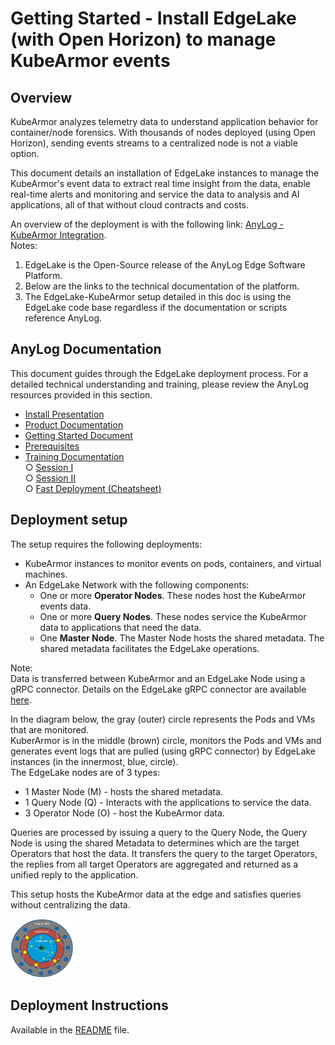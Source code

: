 # Getting Started - Install EdgeLake (with Open Horizon) to manage KubeArmor events

## Overview
KubeArmor analyzes telemetry data to understand application behavior for container/node forensics. 
With thousands of nodes deployed (using Open Horizon), sending events streams to a centralized node is not a viable option.   

This document details an installation of EdgeLake instances to manage the KubeArmor's event data to extract real time 
insight from the data, enable real-time alerts and monitoring and service the data to analysis and AI applications, 
all of that without cloud contracts and costs.

An overview of the deployment is with the following link: [AnyLog - KubeArmor Integration](https://wiki.lfedge.org/display/OH/AnyLog+-+KubeArmor+Integration).  
Notes:
1) EdgeLake is the Open-Source release of the AnyLog Edge Software Platform.  
2) Below are the links to the technical documentation of the platform.
3) The EdgeLake-KubeArmor setup detailed in this doc is using the EdgeLake code base regardless 
   if the documentation or scripts reference AnyLog.

## AnyLog Documentation
This document guides through the EdgeLake deployment process. For a detailed technical understanding and training, 
please review the AnyLog resources provided in this section.

* [Install Presentation](https://www.youtube.com/watch?v=mQS_VwQMYJc)
* [Product Documentation](https://github.com/AnyLog-co/documentation/blob/master/README.md)
* [Getting Started Document](https://github.com/AnyLog-co/documentation/blob/master/getting%20started.md)
* [Prerequisites](https://github.com/AnyLog-co/documentation/blob/master/training/prerequisite.md)
* [Training Documentation](https://github.com/AnyLog-co/documentation/blob/master/training/Overview.md)  
    ○ [Session I](https://github.com/AnyLog-co/documentation/blob/master/training/Session%20I%20(Demo).md)  
    ○ [Session II](https://github.com/AnyLog-co/documentation/blob/master/training/Session%20II%20(Deployment).md)  
    ○ [Fast Deployment (Cheatsheet)](https://github.com/AnyLog-co/documentation/blob/master/training/Fast%20Deployment.md)

## Deployment setup

The setup requires the following deployments:
* KubeArmor instances to monitor events on pods, containers, and virtual machines.
* An EdgeLake Network with the following components:
    * One or more **Operator Nodes**. These nodes host the KubeArmor events data.
    * One or more **Query Nodes**. These nodes service the KubeArmor data to applications that need the data.
    * One **Master Node**. The Master Node hosts the shared metadata. The shared metadata facilitates the EdgeLake operations. 

Note:  
Data is transferred between KubeArmor and an EdgeLake Node using a gRPC connector. Details on the EdgeLake 
gRPC connector are available [here](https://medium.com/anylog-network/the-anylog-grpc-service-f02ec3bd8a6a).

In the diagram below, the gray (outer) circle represents the Pods and VMs that are monitored.    
KuberArmor is in the middle (brown) circle, monitors the Pods and VMs and generates event logs that are pulled 
(using gRPC connector) by EdgeLake instances (in the innermost, blue, circle).  
The EdgeLake nodes are of 3 types:
* 1 Master Node (M) - hosts the shared metadata.
* 1 Query Node (Q) - Interacts with the applications to service the data.
* 3 Operator Node (O) - host the KubeArmor data.  

Queries are processed by issuing a query to the Query Node, the Query Node is using the shared Metadata to determines which are
  the target Operators that host the data. It transfers the query to the target Operators, the replies from all 
  target Operators are aggregated and returned as a unified reply to the application.
  
This setup hosts the KubeArmor data at the edge and satisfies queries without centralizing the data. 

<img src="../imgs/kubearmor_anylog_diagram.png" height="20%" width="20%" /> 

## Deployment Instructions

Available in the [README](../README.md) file.




